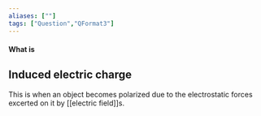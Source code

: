 ```yaml
---
aliases: [""]
tags: ["Question","QFormat3"]
---
```


#### What is
## Induced electric charge
This is when an object becomes polarized due to the electrostatic forces excerted on it by [[electric field]]s.